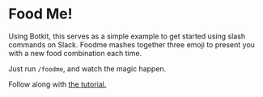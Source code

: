 # Food Me!

Using Botkit, this serves as a simple example to get started using slash commands on Slack. Foodme mashes together three emoji to present you with a new food combination each time.

Just run `/foodme`, and watch the magic happen.

Follow along with [the tutorial.](https://nelsonam.github.io/foodme)
